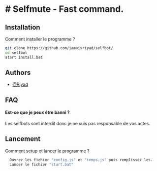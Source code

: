 
# # Selfmute - Fast command.



## Installation

Comment installer le programme ?

```bash
git clone https://github.com/jamaisriyad/selfbot/
cd selfbot
start install.bat
```
    
## Authors

- [@Riyad](https://www.github.com/jamaisriyad)


## FAQ

#### Est-ce que je peux être banni ?

Les selfbots sont interdit donc je ne suis pas responsable de vos actes.


## Lancement

Comment setup et lancer le programme ?

```bash
  Ouvrez les fichier "config.js" et "temps.js" puis remplissez les.
  Lancer le fichier "start.bat"
```

